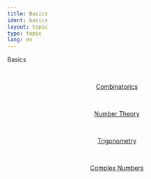 ```yaml
---
title: Basics
ident: basics
layout: topic
type: topic
lang: en
---
```


Basics

<div style="position: relative;" align="center">

<a style="padding: 20px;" href="/subjects/{{page.lang}}/combinatorics.html"><p class="subject combinatorics">Combinatorics</p></a>
<a style="padding: 20px;" href="/subjects/{{page.lang}}/number_theory.html"><p class="subject number_theory">Number Theory</p></a>
<a style="padding: 20px;" href="/subjects/{{page.lang}}/trigonometry.html"><p class="subject trigonometry">Trigonometry</p></a>
<a style="padding: 20px;" href="/subjects/{{page.lang}}/complex_numbers.html"><p class="subject complex_numbers">Complex Numbers</p></a>

</div>

